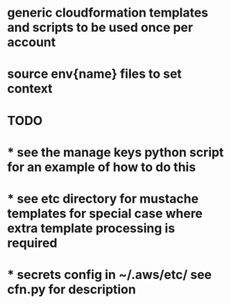 # generic cloudformation templates and scripts to be used once per account
# source env{name} files to set context
#
# TODO
# * see the manage keys python script for an example of how to do this
# * see etc directory for mustache templates for special case where extra template processing is required
# * secrets config in ~/.aws/etc/  see cfn.py for description
